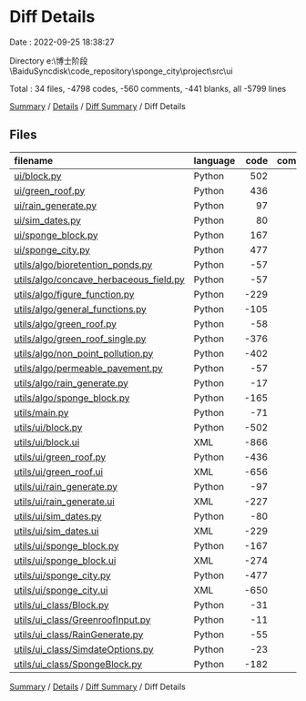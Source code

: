 # Diff Details

Date : 2022-09-25 18:38:27

Directory e:\\博士阶段\\BaiduSyncdisk\\code_repository\\sponge_city\\project\\src\\ui

Total : 34 files,  -4798 codes, -560 comments, -441 blanks, all -5799 lines

[Summary](results.md) / [Details](details.md) / [Diff Summary](diff.md) / Diff Details

## Files
| filename | language | code | comment | blank | total |
| :--- | :--- | ---: | ---: | ---: | ---: |
| [ui/block.py](/ui/block.py) | Python | 502 | 7 | 8 | 517 |
| [ui/green_roof.py](/ui/green_roof.py) | Python | 436 | 7 | 8 | 451 |
| [ui/rain_generate.py](/ui/rain_generate.py) | Python | 97 | 7 | 8 | 112 |
| [ui/sim_dates.py](/ui/sim_dates.py) | Python | 80 | 7 | 8 | 95 |
| [ui/sponge_block.py](/ui/sponge_block.py) | Python | 167 | 7 | 8 | 182 |
| [ui/sponge_city.py](/ui/sponge_city.py) | Python | 477 | 10 | 9 | 496 |
| [utils/algo/bioretention_ponds.py](/utils/algo/bioretention_ponds.py) | Python | -57 | -33 | -18 | -108 |
| [utils/algo/concave_herbaceous_field.py](/utils/algo/concave_herbaceous_field.py) | Python | -57 | -33 | -14 | -104 |
| [utils/algo/figure_function.py](/utils/algo/figure_function.py) | Python | -229 | -39 | -70 | -338 |
| [utils/algo/general_functions.py](/utils/algo/general_functions.py) | Python | -105 | -12 | -30 | -147 |
| [utils/algo/green_roof.py](/utils/algo/green_roof.py) | Python | -58 | -33 | -17 | -108 |
| [utils/algo/green_roof_single.py](/utils/algo/green_roof_single.py) | Python | -376 | -157 | -70 | -603 |
| [utils/algo/non_point_pollution.py](/utils/algo/non_point_pollution.py) | Python | -402 | -100 | -66 | -568 |
| [utils/algo/permeable_pavement.py](/utils/algo/permeable_pavement.py) | Python | -57 | -33 | -16 | -106 |
| [utils/algo/rain_generate.py](/utils/algo/rain_generate.py) | Python | -17 | -4 | -9 | -30 |
| [utils/algo/sponge_block.py](/utils/algo/sponge_block.py) | Python | -165 | -22 | -28 | -215 |
| [utils/main.py](/utils/main.py) | Python | -71 | -24 | -14 | -109 |
| [utils/ui/block.py](/utils/ui/block.py) | Python | -502 | -7 | -8 | -517 |
| [utils/ui/block.ui](/utils/ui/block.ui) | XML | -866 | 0 | -1 | -867 |
| [utils/ui/green_roof.py](/utils/ui/green_roof.py) | Python | -436 | -7 | -8 | -451 |
| [utils/ui/green_roof.ui](/utils/ui/green_roof.ui) | XML | -656 | 0 | -1 | -657 |
| [utils/ui/rain_generate.py](/utils/ui/rain_generate.py) | Python | -97 | -7 | -8 | -112 |
| [utils/ui/rain_generate.ui](/utils/ui/rain_generate.ui) | XML | -227 | 0 | -1 | -228 |
| [utils/ui/sim_dates.py](/utils/ui/sim_dates.py) | Python | -80 | -7 | -8 | -95 |
| [utils/ui/sim_dates.ui](/utils/ui/sim_dates.ui) | XML | -229 | 0 | -1 | -230 |
| [utils/ui/sponge_block.py](/utils/ui/sponge_block.py) | Python | -167 | -7 | -8 | -182 |
| [utils/ui/sponge_block.ui](/utils/ui/sponge_block.ui) | XML | -274 | 0 | -1 | -275 |
| [utils/ui/sponge_city.py](/utils/ui/sponge_city.py) | Python | -477 | -10 | -9 | -496 |
| [utils/ui/sponge_city.ui](/utils/ui/sponge_city.ui) | XML | -650 | 0 | -1 | -651 |
| [utils/ui_class/Block.py](/utils/ui_class/Block.py) | Python | -31 | -11 | -15 | -57 |
| [utils/ui_class/GreenroofInput.py](/utils/ui_class/GreenroofInput.py) | Python | -11 | -4 | -5 | -20 |
| [utils/ui_class/RainGenerate.py](/utils/ui_class/RainGenerate.py) | Python | -55 | -11 | -12 | -78 |
| [utils/ui_class/SimdateOptions.py](/utils/ui_class/SimdateOptions.py) | Python | -23 | -5 | -6 | -34 |
| [utils/ui_class/SpongeBlock.py](/utils/ui_class/SpongeBlock.py) | Python | -182 | -39 | -45 | -266 |

[Summary](results.md) / [Details](details.md) / [Diff Summary](diff.md) / Diff Details